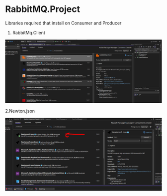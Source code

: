 # RabbitMQ.Project


 Libraries required that install on Consumer and Producer
 
 1. RabbitMq.Client
 <p align="right">
  <img src="rabbitmq_Library.PNG" title="hover text">
</p>


2.Newton.json
 <p align="right">
  <img src="newronSerialize_Library.PNG" title="hover text">
</p>
